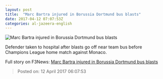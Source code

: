 ```yaml
---
layout: post
title:  "Marc Bartra injured in Borussia Dortmund bus blasts"
date: 2017-04-12 07:07:53Z
categories: al-jazeera-english
---
```


![Marc Bartra injured in Borussia Dortmund bus blasts](http://www.aljazeera.com/mritems/Images/2017/4/11/bae3ef2cc47e4c9797bbe5dfe5d23ac8_18.jpg)

Defender taken to hospital after blasts go off near team bus before Champions League home match against Monaco.


Full story on F3News: [Marc Bartra injured in Borussia Dortmund bus blasts](http://www.f3nws.com/n/mbWupC)

> Posted on: 12 April 2017 06:07:53
